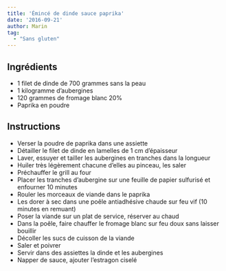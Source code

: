 ```yaml
---
title: 'Émincé de dinde sauce paprika'
date: '2016-09-21'
author: Marin
tag: 
  - "Sans gluten"
---
```

## Ingrédients
- 1 filet de dinde de 700 grammes sans la peau
- 1 kilogramme d’aubergines
- 120 grammes de fromage blanc 20%
- Paprika en poudre

## Instructions
- Verser la poudre de paprika dans une assiette
- Détailler le filet de dinde en lamelles de 1 cm d’épaisseur
- Laver, essuyer et tailler les aubergines en tranches dans la longueur
- Huiler très légèrement chacune d’elles au pinceau, les saler
- Préchauffer le grill au four
- Placer les tranches d’aubergine sur une feuille de papier sulfurisé et enfourner 10 minutes
- Rouler les morceaux de viande dans le paprika
- Les dorer à sec dans une poêle antiadhésive chaude sur feu vif (10 minutes en remuant)
- Poser la viande sur un plat de service, réserver au chaud
- Dans la poêle, faire chauffer le fromage blanc sur feu doux sans laisser bouillir
- Décoller les sucs de cuisson de la viande
- Saler et poivrer
- Servir dans des assiettes la dinde et les aubergines
- Napper de sauce, ajouter l’estragon ciselé

